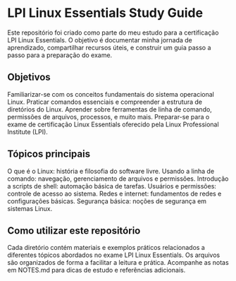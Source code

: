 <h1>LPI Linux Essentials Study Guide</h1>
Este repositório foi criado como parte do meu estudo para a certificação LPI Linux Essentials. O objetivo é documentar minha jornada de aprendizado, compartilhar recursos úteis, e construir um guia passo a passo para a preparação do exame.

<h2>Objetivos</h2>
Familiarizar-se com os conceitos fundamentais do sistema operacional Linux.
Praticar comandos essenciais e compreender a estrutura de diretórios do Linux.
Aprender sobre ferramentas de linha de comando, permissões de arquivos, processos, e muito mais.
Preparar-se para o exame de certificação Linux Essentials oferecido pela Linux Professional Institute (LPI).

<h2>Tópicos principais</h2>
O que é o Linux: história e filosofia do software livre.
Usando a linha de comando: navegação, gerenciamento de arquivos e permissões.
Introdução a scripts de shell: automação básica de tarefas.
Usuários e permissões: controle de acesso ao sistema.
Redes e internet: fundamentos de redes e configurações básicas.
Segurança básica: noções de segurança em sistemas Linux.

<h2>Como utilizar este repositório</h2>
Cada diretório contém materiais e exemplos práticos relacionados a diferentes tópicos abordados no exame LPI Linux Essentials.
Os arquivos são organizados de forma a facilitar a leitura e prática.
Acompanhe as notas em NOTES.md para dicas de estudo e referências adicionais.
